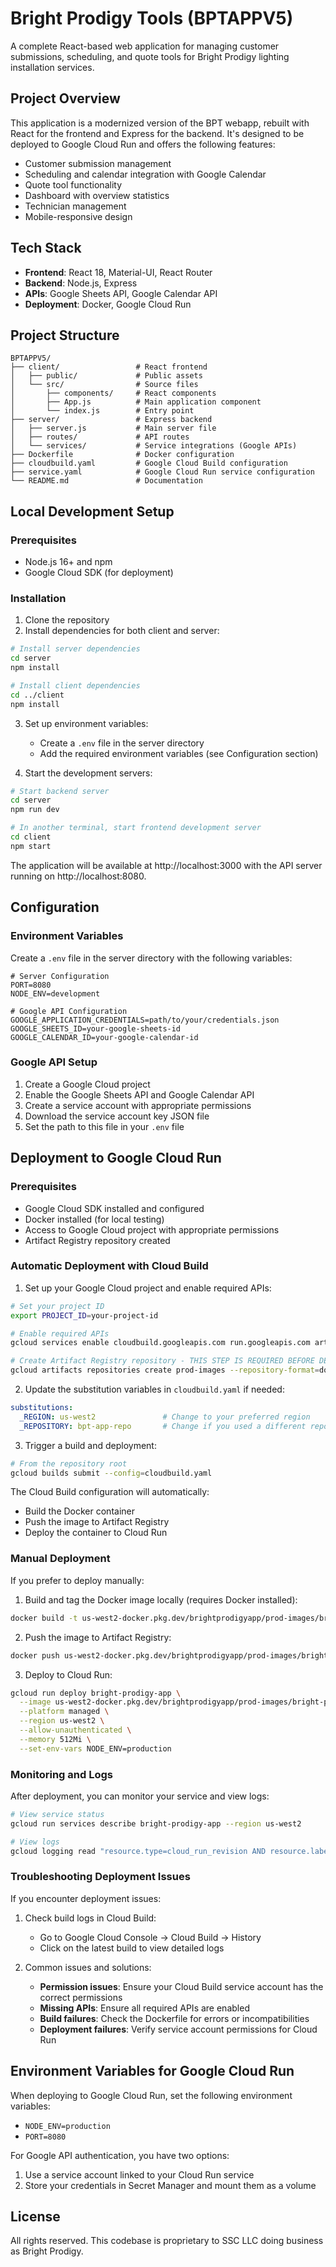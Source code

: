 # Bright Prodigy Tools (BPTAPPV5)

A complete React-based web application for managing customer submissions, scheduling, and quote tools for Bright Prodigy lighting installation services.

## Project Overview

This application is a modernized version of the BPT webapp, rebuilt with React for the frontend and Express for the backend. It's designed to be deployed to Google Cloud Run and offers the following features:

- Customer submission management
- Scheduling and calendar integration with Google Calendar
- Quote tool functionality
- Dashboard with overview statistics
- Technician management
- Mobile-responsive design

## Tech Stack

- **Frontend**: React 18, Material-UI, React Router
- **Backend**: Node.js, Express
- **APIs**: Google Sheets API, Google Calendar API
- **Deployment**: Docker, Google Cloud Run

## Project Structure

```
BPTAPPV5/
├── client/                 # React frontend
│   ├── public/             # Public assets
│   └── src/                # Source files
│       ├── components/     # React components
│       ├── App.js          # Main application component
│       └── index.js        # Entry point
├── server/                 # Express backend
│   ├── server.js           # Main server file
│   ├── routes/             # API routes
│   └── services/           # Service integrations (Google APIs)
├── Dockerfile              # Docker configuration
├── cloudbuild.yaml         # Google Cloud Build configuration
├── service.yaml            # Google Cloud Run service configuration
└── README.md               # Documentation
```

## Local Development Setup

### Prerequisites

- Node.js 16+ and npm
- Google Cloud SDK (for deployment)

### Installation

1. Clone the repository
2. Install dependencies for both client and server:

```bash
# Install server dependencies
cd server
npm install

# Install client dependencies
cd ../client
npm install
```

3. Set up environment variables:
   - Create a `.env` file in the server directory
   - Add the required environment variables (see Configuration section)

4. Start the development servers:

```bash
# Start backend server
cd server
npm run dev

# In another terminal, start frontend development server
cd client
npm start
```

The application will be available at http://localhost:3000 with the API server running on http://localhost:8080.

## Configuration

### Environment Variables

Create a `.env` file in the server directory with the following variables:

```
# Server Configuration
PORT=8080
NODE_ENV=development

# Google API Configuration
GOOGLE_APPLICATION_CREDENTIALS=path/to/your/credentials.json
GOOGLE_SHEETS_ID=your-google-sheets-id
GOOGLE_CALENDAR_ID=your-google-calendar-id
```

### Google API Setup

1. Create a Google Cloud project
2. Enable the Google Sheets API and Google Calendar API
3. Create a service account with appropriate permissions
4. Download the service account key JSON file
5. Set the path to this file in your `.env` file

## Deployment to Google Cloud Run

### Prerequisites

- Google Cloud SDK installed and configured
- Docker installed (for local testing)
- Access to Google Cloud project with appropriate permissions
- Artifact Registry repository created

### Automatic Deployment with Cloud Build

1. Set up your Google Cloud project and enable required APIs:

```bash
# Set your project ID
export PROJECT_ID=your-project-id

# Enable required APIs
gcloud services enable cloudbuild.googleapis.com run.googleapis.com artifactregistry.googleapis.com

# Create Artifact Registry repository - THIS STEP IS REQUIRED BEFORE DEPLOYMENT
gcloud artifacts repositories create prod-images --repository-format=docker --location=us-west2 --description="Production images repository"
```

2. Update the substitution variables in `cloudbuild.yaml` if needed:

```yaml
substitutions:
  _REGION: us-west2               # Change to your preferred region
  _REPOSITORY: bpt-app-repo       # Change if you used a different repository name
```

3. Trigger a build and deployment:

```bash
# From the repository root
gcloud builds submit --config=cloudbuild.yaml
```

The Cloud Build configuration will automatically:
- Build the Docker container
- Push the image to Artifact Registry
- Deploy the container to Cloud Run

### Manual Deployment

If you prefer to deploy manually:

1. Build and tag the Docker image locally (requires Docker installed):

```bash
docker build -t us-west2-docker.pkg.dev/brightprodigyapp/prod-images/bright-prodigy-app:latest .
```

2. Push the image to Artifact Registry:

```bash
docker push us-west2-docker.pkg.dev/brightprodigyapp/prod-images/bright-prodigy-app:latest
```

3. Deploy to Cloud Run:

```bash
gcloud run deploy bright-prodigy-app \
  --image us-west2-docker.pkg.dev/brightprodigyapp/prod-images/bright-prodigy-app:latest \
  --platform managed \
  --region us-west2 \
  --allow-unauthenticated \
  --memory 512Mi \
  --set-env-vars NODE_ENV=production
```

### Monitoring and Logs

After deployment, you can monitor your service and view logs:

```bash
# View service status
gcloud run services describe bright-prodigy-app --region us-west2

# View logs
gcloud logging read "resource.type=cloud_run_revision AND resource.labels.service_name=bright-prodigy-app" --limit=50
```

### Troubleshooting Deployment Issues

If you encounter deployment issues:

1. Check build logs in Cloud Build:
   - Go to Google Cloud Console → Cloud Build → History
   - Click on the latest build to view detailed logs

2. Common issues and solutions:
   - **Permission issues**: Ensure your Cloud Build service account has the correct permissions
   - **Missing APIs**: Ensure all required APIs are enabled
   - **Build failures**: Check the Dockerfile for errors or incompatibilities
   - **Deployment failures**: Verify service account permissions for Cloud Run

## Environment Variables for Google Cloud Run

When deploying to Google Cloud Run, set the following environment variables:

- `NODE_ENV=production`
- `PORT=8080`

For Google API authentication, you have two options:
1. Use a service account linked to your Cloud Run service
2. Store your credentials in Secret Manager and mount them as a volume

## License

All rights reserved. This codebase is proprietary to SSC LLC doing business as Bright Prodigy.
